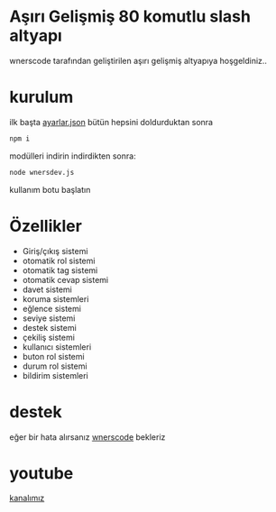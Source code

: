 # Aşırı Gelişmiş 80 komutlu slash altyapı

wnerscode tarafından geliştirilen aşırı gelişmiş altyapıya hoşgeldiniz..

# kurulum

ilk başta [ayarlar.json](https://github.com/wnersdev/aşırı-gelişmiş-genel-bot/ayarlar.json) bütün hepsini doldurduktan sonra
```bash
npm i
```
modülleri indirin indirdikten sonra:
```bash
node wnersdev.js
```
kullanım botu başlatın

# Özellikler

- Giriş/çıkış sistemi
- otomatik rol sistemi
- otomatik tag sistemi
- otomatik cevap sistemi
- davet sistemi
- koruma sistemleri
- eğlence sistemi
- seviye sistemi
- destek sistemi
- çekiliş sistemi
- kullanıcı sistemleri
- buton rol sistemi
- durum rol sistemi
- bildirim sistemleri

# destek

eğer bir hata alırsanız [wnerscode](https://discord.gg/uqS4DGQunW) bekleriz

# youtube

[kanalımız](https://www.youtube.com/@wtroex)